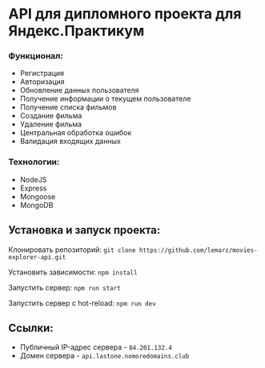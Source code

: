 # API для дипломного проекта для Яндекс.Практикум

### Функционал:

+ Регистрация
+ Авторизация
+ Обновление данных пользователя
+ Получение информации о текущем пользователе
+ Получение списка фильмов
+ Создание фильма
+ Удаление фильма
+ Центральная обработка ошибок
+ Валидация входящих данных

### Технологии:
+ NodeJS
+ Express
+ Mongoose
+ MongoDB


## Установка и запуск проекта:
Клонировать репозиторий: `git clone https://github.com/lemarz/movies-explorer-api.git`

Установить зависимости: `npm install`

Запустить сервер: `npm run start`

Запустить сервер с hot-reload: `npm run dev`


## Ссылки:
+ Публичный IP-адрес сервера - `84.201.132.4`
+ Домен сервера - `api.lastone.nomoredomains.club`
